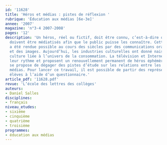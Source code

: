```yaml
---
id: '11628'
title: 'Héros et médias : pistes de réflexion '
rubrique: 'Éducation aux médias [6e-3e]'
annee: '2007'
magazine: 'n°3-4 2007-2008'
pages: '12'
description: 'Un héros, réel ou fictif, doit être connu, c’est-à-dire que ses exploits
  doivent être médiatisés afin que le public puisse les connaître. Cette médiatisation
  a été rendue possible au cours des siècles par des communications orales, des livres
  et des images. Aujourd’hui, les industries culturelles ont donné naissance à une
  culture liée à l’univers de la consommation. La télévision et Internet imposent
  leur rythme et proposent un renouvellement permanent de héros éphémères. Cet article
  se propose de dégager des pistes d’étude sur les relations entre les héros et les
  médias. Pour lancer ce travail, il est possible de partir des représentations des
  élèves à l’aide d’un questionnaire.'
article_pdf: '11628.pdf'
revue: 'L’école des lettres des collèges'
auteurs:
- Daniel Salles
disciplines:
- français
niveau_etudes:
- sixième
- cinquième
- quatrième
- troisième
programmes:
- éducation aux médias
---
```

